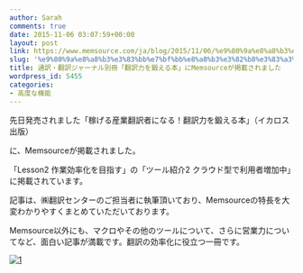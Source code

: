 ```yaml
---
author: Sarah
comments: true
date: 2015-11-06 03:07:59+00:00
layout: post
link: https://www.memsource.com/ja/blog/2015/11/06/%e9%80%9a%e8%a8%b3%e3%83%bb%e7%bf%bb%e8%a8%b3%e3%82%b8%e3%83%a3%e3%83%bc%e3%83%8a%e3%83%ab%e5%88%a5%e5%86%8a%e3%80%8c%e7%bf%bb%e8%a8%b3%e5%8a%9b%e3%82%92%e9%8d%9b%e3%81%88%e3%82%8b%e6%9c%ac%e3%80%8d/
slug: '%e9%80%9a%e8%a8%b3%e3%83%bb%e7%bf%bb%e8%a8%b3%e3%82%b8%e3%83%a3%e3%83%bc%e3%83%8a%e3%83%ab%e5%88%a5%e5%86%8a%e3%80%8c%e7%bf%bb%e8%a8%b3%e5%8a%9b%e3%82%92%e9%8d%9b%e3%81%88%e3%82%8b%e6%9c%ac%e3%80%8d'
title: 通訳・翻訳ジャーナル別冊「翻訳力を鍛える本」にMemsourceが掲載されました
wordpress_id: 5455
categories:
- 高度な機能
---
```


先日発売されました「稼げる産業翻訳者になる！翻訳力を鍛える本」（イカロス出版）

に、Memsourceが掲載されました。

<!-- more -->

「Lesson2 作業効率化を目指す」の「ツール紹介2 クラウド型で利用者増加中」に掲載されています。

記事は、㈱翻訳センターのご担当者に執筆頂いており、Memsourceの特長を大変わかりやすくまとめていただいております。

Memsource以外にも、マクロやその他のツールについて、さらに営業力についてなど、面白い記事が満載です。翻訳の効率化に役立つ一冊です。



[![1](/wp-content/uploads/2015/11/1.png)](/wp-content/uploads/2015/11/1.png)

